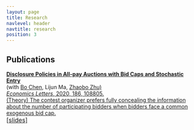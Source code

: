 ```yaml
---
layout: page
title: Research
navlevel: header
navtitle: research
position: 3
---
```


<!-- ## Corporate Innovation

Nowadays, with the rapid rise of technologies such as artificial intelligence, robots and quantum communication, innovation has become to be a business imperative, rather than  icing on the cake. Although investment in R&D is crutial for a firm's survival and long-term profit, investors may not always support it. Cases are that investors feel hard to determine whether the low current profit arises from augmenting spending on R&D or bad operation. As a result, investors with different information positions have different incentives to vote for innovative projects. In particular, my work provides evidence of whether and how the common institutional investors facilitate innovative cooperations among firms in their portfolios.

**Common Institutional Ownership and Cooperation in Innovation**  
(with <a href="https://sites.google.com/site/jbcui2013/">Jingbo Cui</a>)  
Common institutional ownerships in two firms increases the frequency of their cooperation in innovation, particular when these two firms are located in the same province and lie in similar technology positions.  
<a href="{{ site.baseurl }}/assets/research/common_io_innovation.pdf"><font size="3">[slides]</font></a>

<hr color="#494643" size="4">

## Auction and Contest

Most greate ideas for enhacing corporate growth and profits come from the people who daily fight for the company's battles, who serve the customers, explore new markets and fend off the competition (Spender and Strong, 2010). In other word, well-designed incentives and regulations on employees can make the corporates healthier; while bad compensation schemes seems to be typically slow-acting poisons. Related to this, I've written a theoretical paper to discuss the relationships among wage schemes, competition balance and total efforts. -->

## Publications

**[Disclosure Policies in All-pay Auctions with Bid Caps and Stochastic Entry](https://www.sciencedirect.com/science/article/pii/S0165176519304082?dgcid=author)**   
(with <a href="https://econbc.weebly.com/">Bo Chen</a>, Lijun Ma, <a href="https://faculte-recherche.audencia.com/en/cvs/cv/zhaobo-zhu/?no_cache=1&cHash=8ef4253eab09857f023af3f6e257a23e/">Zhaobo Zhu)  
*Economics Letters*, 2020, 186, 108805.  
(Theory) The contest organizer prefers fully concealing the information about the number of participating bidders when bidders face a common exogenous bid cap.  
<a href="{{ site.baseurl }}/assets/research/disclose_all_pay.pdf"><font size="3">[slides]</font></a>

<!-- **Caps on All-pay Auctions with Stochastic Abilities**   
An effort cap (meaning that employees whose efforts equal to this bound share the opportunity to win the prize) can induce employees with middle-level abilities to make more efforts by increasing their probability to win, while restricting the efforts of workers with high-level abilities.  
<a href="{{ site.baseurl }}/assets/research/cap_all_pay.pdf"><font size="3">[slides]</font></a>

**Could Bid Cap Control Bankruptcy Rate?**  
A bid cap can reduce the bankruptcy rate by restricting speculation of bidders with less endowments.  
<a href="{{ site.baseurl }}/assets/research/cap_first_price.pdf"><font size="3">[slides]</font></a> -->